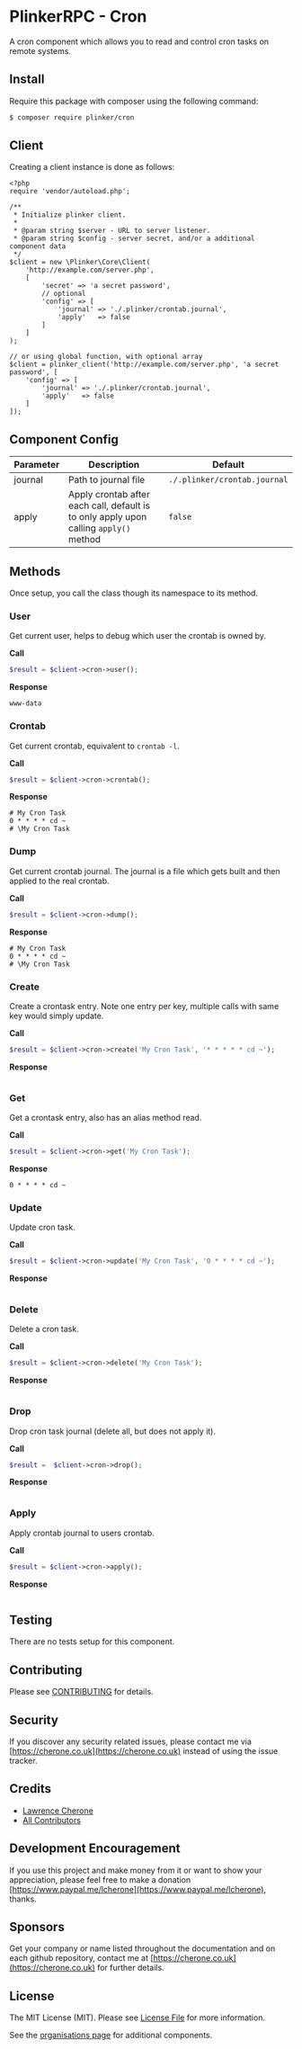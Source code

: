 # PlinkerRPC - Cron

A cron component which allows you to read and control cron tasks on remote systems.

## Install

Require this package with composer using the following command:

``` bash
$ composer require plinker/cron
```

## Client

Creating a client instance is done as follows:


    <?php
    require 'vendor/autoload.php';

    /**
     * Initialize plinker client.
     *
     * @param string $server - URL to server listener.
     * @param string $config - server secret, and/or a additional component data
     */
    $client = new \Plinker\Core\Client(
        'http://example.com/server.php',
        [
            'secret' => 'a secret password',
            // optional
            'config' => [
                'journal' => './.plinker/crontab.journal',
                'apply'   => false
            ]
        ]
    );
    
    // or using global function, with optional array
    $client = plinker_client('http://example.com/server.php', 'a secret password', [
        'config' => [
            'journal' => './.plinker/crontab.journal',
            'apply'   => false
        ]
    ]);
    

## Component Config

| Parameter    | Description | Default |
| ----------   | ------------- |  ------------- | 
| journal | Path to journal file | `./.plinker/crontab.journal` |
| apply | Apply crontab after each call, default is to only apply upon calling `apply()` method | `false` |


## Methods

Once setup, you call the class though its namespace to its method.

### User

Get current user, helps to debug which user the crontab is owned by.

**Call**
``` php
$result = $client->cron->user();
```

**Response**
``` text
www-data
```

### Crontab

Get current crontab, equivalent to `crontab -l`.

**Call**
``` php
$result = $client->cron->crontab();
```

**Response**
``` text
# My Cron Task
0 * * * * cd ~
# \My Cron Task
```

### Dump

Get current crontab journal. The journal is a file which gets built and then applied to the real crontab.

**Call**
``` php
$result = $client->cron->dump();
```

**Response**
``` text
# My Cron Task
0 * * * * cd ~
# \My Cron Task
```

### Create

Create a crontask entry. Note one entry per key, multiple calls with same key would simply update.

**Call**
``` php
$result = $client->cron->create('My Cron Task', '* * * * * cd ~');
```

**Response**
``` text

```

### Get

Get a crontask entry, also has an alias method read.

**Call**
``` php
$result = $client->cron->get('My Cron Task');
```

**Response**
``` text
0 * * * * cd ~
```

### Update

Update cron task.

**Call**
``` php
$result = $client->cron->update('My Cron Task', '0 * * * * cd ~');
```

**Response**
``` text

```

### Delete

Delete a cron task.

**Call**
``` php
$result = $client->cron->delete('My Cron Task');
```

**Response**
``` text

```

### Drop

Drop cron task journal (delete all, but does not apply it).

**Call**
``` php
$result =  $client->cron->drop();
```

**Response**
``` text

```

### Apply

Apply crontab journal to users crontab.

**Call**
``` php
$result = $client->cron->apply();
```

**Response**
``` text

```

## Testing

There are no tests setup for this component.

## Contributing

Please see [CONTRIBUTING](https://github.com/plinker-rpc/cron/blob/master/CONTRIBUTING) for details.

## Security

If you discover any security related issues, please contact me via [https://cherone.co.uk](https://cherone.co.uk) instead of using the issue tracker.

## Credits

- [Lawrence Cherone](https://github.com/lcherone)
- [All Contributors](https://github.com/plinker-rpc/cron/graphs/contributors)


## Development Encouragement

If you use this project and make money from it or want to show your appreciation,
please feel free to make a donation [https://www.paypal.me/lcherone](https://www.paypal.me/lcherone), thanks.

## Sponsors

Get your company or name listed throughout the documentation and on each github repository, contact me at [https://cherone.co.uk](https://cherone.co.uk) for further details.

## License

The MIT License (MIT). Please see [License File](https://github.com/plinker-rpc/cron/blob/master/LICENSE) for more information.

See the [organisations page](https://github.com/plinker-rpc) for additional components.
